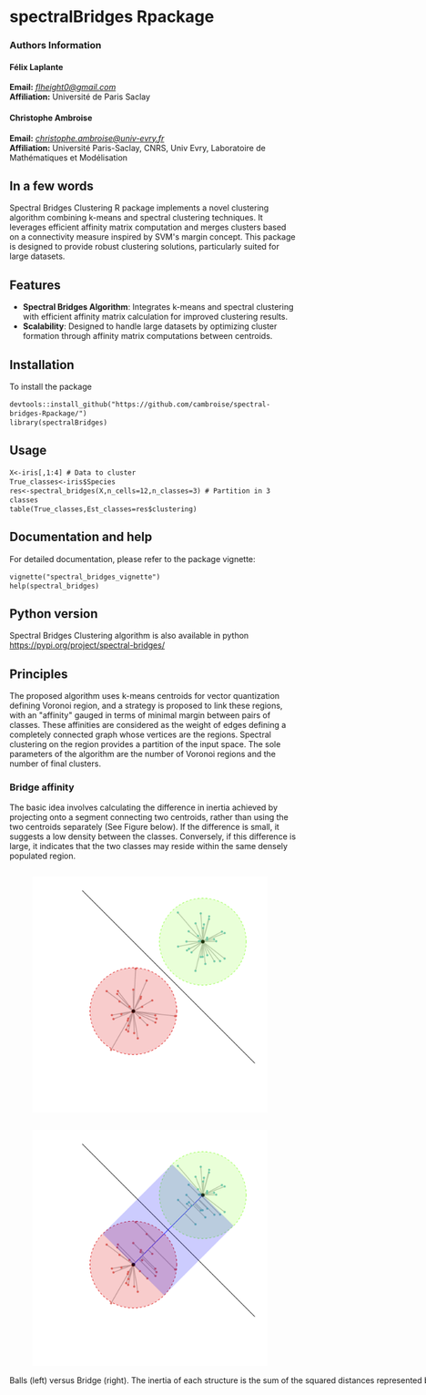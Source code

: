 # spectralBridges Rpackage

### Authors Information

#### Félix Laplante
**Email:** *flheight0@gmail.com*  
**Affiliation:** Université de Paris Saclay

#### Christophe Ambroise
**Email:** *christophe.ambroise@univ-evry.fr*  
**Affiliation:** Université Paris-Saclay, CNRS, Univ Evry, Laboratoire de Mathématiques et Modélisation

## In a few words

 Spectral Bridges Clustering R package  implements a novel clustering algorithm combining k-means and spectral clustering techniques. It leverages efficient affinity matrix computation and merges clusters based on a connectivity measure inspired by SVM's margin concept. This package is designed to provide robust clustering solutions, particularly suited for large datasets. 

## Features

-   **Spectral Bridges Algorithm**: Integrates k-means and spectral clustering with efficient affinity matrix calculation for improved clustering results.
-   **Scalability**: Designed to handle large datasets by optimizing cluster formation through affinity matrix computations between centroids.

## Installation

To install the package 

```{r}
devtools::install_github("https://github.com/cambroise/spectral-bridges-Rpackage/")
library(spectralBridges)
```

## Usage

```{r}
X<-iris[,1:4] # Data to cluster
True_classes<-iris$Species
res<-spectral_bridges(X,n_cells=12,n_classes=3) # Partition in 3 classes
table(True_classes,Est_classes=res$clustering)  
```



## Documentation and help

For detailed documentation, please refer to the package vignette:
```{r}
vignette("spectral_bridges_vignette")
help(spectral_bridges)
```

## Python version

Spectral Bridges Clustering algorithm is also available in python <https://pypi.org/project/spectral-bridges/>


## Principles

The proposed algorithm uses k-means centroids for vector quantization defining Voronoi region, and a strategy is proposed to link these regions, with an "affinity" gauged in terms of minimal margin between pairs of classes. These affinities are considered as the weight of edges defining a completely connected graph whose vertices are the regions. Spectral clustering on the region provides a partition of the input space. The sole parameters of the algorithm are the number of Voronoi regions and the number of final clusters. 

### Bridge affinity 

The basic idea involves calculating the difference in inertia achieved by projecting onto a segment connecting two centroids, rather than using the two centroids separately (See Figure below). If the difference is small, it suggests a low density between the classes. Conversely, if this difference is large, it indicates that the two classes may reside within the same densely populated region.

<div style="width:1000px">
<figure class="left" style="float:left">
    <img  src="vignettes/figures/balls.png" width="45%" />
</figure>
<figure class="right" style="float:right">
    <img src="vignettes/figures/bridge.png" width="45%" />
</figure>
 <p>Balls (left) versus Bridge (right). The inertia of each structure is the sum of the squared distances represented by grey lines.</p>
</div>



